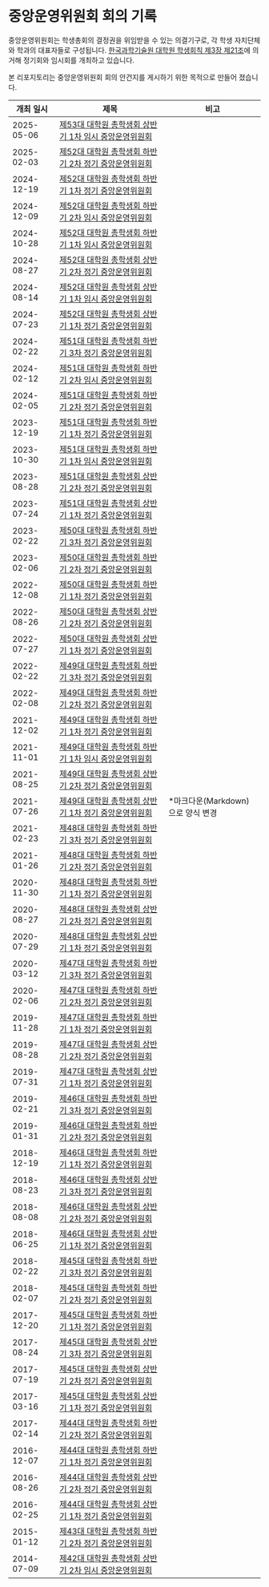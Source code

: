 중앙운영위원회 회의 기록
===

중앙운영위원회는 학생총회의 결정권을 위임받을 수 있는 의결기구로, 각 학생 자치단체와 학과의 대표자들로 구성됩니다. [한국과학기술원 대학원 학생회칙 제3장 제21조](https://github.com/kaistgsa/organization-bylaw/blob/main/한국과학기술원-대학원-학생회칙.md#제3장-중앙운영위원회)에 의거해 정기회와 임시회를 개최하고 있습니다.

본 리포지토리는 중앙운영위원회 회의 안건지를 게시하기 위한 목적으로 만들어 졌습니다.

| 개최 일시 | 제목 | 비고 |
|-----|-----|---|
| 2025-05-06 | [제53대 대학원 총학생회 상반기 1차 임시 중앙운영위원회](2025-1H-1nd-temp-CMC/README.md) |
| 2025-02-03 | [제52대 대학원 총학생회 하반기 2차 정기 중앙운영위원회](2024-2H-2nd-CMC/README.md) |
| 2024-12-19 | [제52대 대학원 총학생회 하반기 1차 정기 중앙운영위원회](2024-2H-1st-CMC/README.md) |
| 2024-12-09 | [제52대 대학원 총학생회 하반기 2차 임시 중앙운영위원회](2024-2H-2nd-temp-CMC/README.md) |
| 2024-10-28 | [제52대 대학원 총학생회 하반기 1차 임시 중앙운영위원회](2024-2H-1st-temp-CMC/README.md) |
| 2024-08-27 | [제52대 대학원 총학생회 상반기 2차 정기 중앙운영위원회](2024-1H-2nd-CMC/README.md) |
| 2024-08-14 | [제52대 대학원 총학생회 상반기 1차 임시 중앙운영위원회](2024-1H-1st-temp-CMC/README.md) |
| 2024-07-23 | [제52대 대학원 총학생회 상반기 1차 정기 중앙운영위원회](2024-1H-1st-CMC/README.md) |
| 2024-02-22 | [제51대 대학원 총학생회 하반기 3차 정기 중앙운영위원회](2023-2H-3rd-CMC/README.md) |
| 2024-02-12 | [제51대 대학원 총학생회 하반기 2차 임시 중앙운영위원회](2023-2H-2nd-temp-CMC/README.md) |
| 2024-02-05 | [제51대 대학원 총학생회 하반기 2차 정기 중앙운영위원회](2023-2H-2nd-CMC/README.md) |
| 2023-12-19 | [제51대 대학원 총학생회 하반기 1차 정기 중앙운영위원회](2023-2H-1st-CMC/README.md) |
| 2023-10-30 | [제51대 대학원 총학생회 하반기 1차 임시 중앙운영위원회](2023-2H-1st-temp-CMC/README.md) |
| 2023-08-28 | [제51대 대학원 총학생회 상반기 2차 정기 중앙운영위원회](2023-1H-2nd-CMC/readme.md) |
| 2023-07-24 | [제51대 대학원 총학생회 상반기 1차 정기 중앙운영위원회](2023-1H-1st-CMC/readme.md) |
| 2023-02-22 | [제50대 대학원 총학생회 하반기 3차 정기 중앙운영위원회](2022-2H-3rd-CMC/readme.md) |
| 2023-02-06 | [제50대 대학원 총학생회 하반기 2차 정기 중앙운영위원회](2022-2H-2nd-CMC/README.md) |
| 2022-12-08 | [제50대 대학원 총학생회 하반기 1차 정기 중앙운영위원회](2022-2H-1st-CMC/README.md) |
| 2022-08-26 | [제50대 대학원 총학생회 상반기 2차 정기 중앙운영위원회](2022-1H-2nd-CMC/README.md) |
| 2022-07-27 | [제50대 대학원 총학생회 상반기 1차 정기 중앙운영위원회](2022-1H-1st-CMC/README.md) |
| 2022-02-22 | [제49대 대학원 총학생회 하반기 3차 정기 중앙운영위원회](2021-2H-3rd-CMC/README.md) |
| 2022-02-08 | [제49대 대학원 총학생회 하반기 2차 정기 중앙운영위원회](2021-2H-2nd-CMC/README.md) |
| 2021-12-02 | [제49대 대학원 총학생회 하반기 1차 정기 중앙운영위원회](2021-2H-1st-CMC/README.md) |
| 2021-11-01 | [제49대 대학원 총학생회 하반기 1차 임시 중앙운영위원회](2021-2H-1st-temp-CMC/README.md) |
| 2021-08-25 | [제49대 대학원 총학생회 상반기 2차 정기 중앙운영위원회](2021-1H-2nd-CMC/README.md) |
| 2021-07-26 | [제49대 대학원 총학생회 상반기 1차 정기 중앙운영위원회](2021-1H-1st-CMC/README.md) | *마크다운(Markdown)으로 양식 변경 | 
| 2021-02-23 | [제48대 대학원 총학생회 하반기 3차 정기 중앙운영위원회](https://gsa.kaist.ac.kr/mnotice/175170) | |
| 2021-01-26 | [제48대 대학원 총학생회 하반기 2차 정기 중앙운영위원회](https://gsa.kaist.ac.kr/mnotice/173992) | |
| 2020-11-30 | [제48대 대학원 총학생회 하반기 1차 정기 중앙운영위원회](https://gsa.kaist.ac.kr/mnotice/171294) | |
| 2020-08-27 | [제48대 대학원 총학생회 상반기 2차 정기 중앙운영위원회](https://gsa.kaist.ac.kr/mnotice/114975) | |
| 2020-07-29 | [제48대 대학원 총학생회 상반기 1차 정기 중앙운영위원회](https://gsa.kaist.ac.kr/mnotice/113707) | |
| 2020-03-12 | [제47대 대학원 총학생회 하반기 3차 정기 중앙운영위원회](https://gsa.kaist.ac.kr/mnotice/107584) | |
| 2020-02-06 | [제47대 대학원 총학생회 하반기 2차 정기 중앙운영위원회](https://gsa.kaist.ac.kr/mnotice/106100) | |
| 2019-11-28 | [제47대 대학원 총학생회 하반기 1차 정기 중앙운영위원회](https://gsa.kaist.ac.kr/mnotice/103035) | |
| 2019-08-28 | [제47대 대학원 총학생회 상반기 2차 정기 중앙운영위원회](https://gsa.kaist.ac.kr/mnotice/98898) | |
| 2019-07-31 | [제47대 대학원 총학생회 상반기 1차 정기 중앙운영위원회](https://gsa.kaist.ac.kr/mnotice/97727) | |
| 2019-02-21 | [제46대 대학원 총학생회 하반기 3차 정기 중앙운영위원회](https://gsa.kaist.ac.kr/mnotice/89254) | |
| 2019-01-31 | [제46대 대학원 총학생회 하반기 2차 정기 중앙운영위원회](https://gsa.kaist.ac.kr/mnotice/88751) | |
| 2018-12-19 | [제46대 대학원 총학생회 하반기 1차 정기 중앙운영위원회](https://gsa.kaist.ac.kr/mnotice/87178) | |
| 2018-08-23 | [제46대 대학원 총학생회 상반기 3차 정기 중앙운영위원회](https://gsa.kaist.ac.kr/mnotice/82039) | |
| 2018-08-08 | [제46대 대학원 총학생회 상반기 2차 정기 중앙운영위원회](https://gsa.kaist.ac.kr/mnotice/81336) | |
| 2018-06-25 | [제46대 대학원 총학생회 상반기 1차 정기 중앙운영위원회](https://gsa.kaist.ac.kr/mnotice/79372) | |
| 2018-02-22 | [제45대 대학원 총학생회 하반기 3차 정기 중앙운영위원회](https://gsa.kaist.ac.kr/mnotice/72519) | |
| 2018-02-07 | [제45대 대학원 총학생회 하반기 2차 정기 중앙운영위원회](https://gsa.kaist.ac.kr/mnotice/72099) | |
| 2017-12-20 | [제45대 대학원 총학생회 하반기 1차 정기 중앙운영위원회](https://gsa.kaist.ac.kr/mnotice/70198) | |
| 2017-08-24 | [제45대 대학원 총학생회 상반기 3차 정기 중앙운영위원회](https://gsa.kaist.ac.kr/mnotice/66410) | |
| 2017-07-19 | [제45대 대학원 총학생회 상반기 2차 정기 중앙운영위원회](https://gsa.kaist.ac.kr/mnotice/64795) | |
| 2017-03-16 | [제45대 대학원 총학생회 상반기 1차 정기 중앙운영위원회](https://gsa.kaist.ac.kr/mnotice/60223) | |
| 2017-02-14 | [제44대 대학원 총학생회 하반기 2차 정기 중앙운영위원회](https://gsa.kaist.ac.kr/mnotice/58195) | |
| 2016-12-07 | [제44대 대학원 총학생회 하반기 1차 정기 중앙운영위원회](https://gsa.kaist.ac.kr/mnotice/57248) | |
| 2016-08-26 | [제44대 대학원 총학생회 상반기 2차 정기 중앙운영위원회](https://gsa.kaist.ac.kr/mnotice/50410) | |
| 2016-02-25 | [제44대 대학원 총학생회 상반기 1차 정기 중앙운영위원회](https://gsa.kaist.ac.kr/mnotice/23882) | |
| 2015-01-12 | [제43대 대학원 총학생회 하반기 2차 정기 중앙운영위원회](https://gsa.kaist.ac.kr/mnotice/23865) | |
| 2014-07-09 | [제42대 대학원 총학생회 상반기 2차 임시 중앙운영위원회](https://gsa.kaist.ac.kr/mnotice/34653) | |

